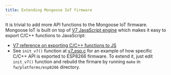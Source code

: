 ```yaml
---
title: Extending Mongoose IoT firmware
---
```


It is trivial to add more API functions to the Mongoose IoT firmware.  Mongoose IoT is
built on top of [V7 JavaScript engine](https://github.com/cesanta/v7/) which
makes it easy to export C/C++ functions to JavaScript:

- [V7 reference on exporting C/C++ functions to
  JS](https://docs.cesanta.com/v7/#_call_c_c_function_from_javascript)
- See `init_v7()` function at
  [v7_esp.c](https://github.com/cesanta/mongoose-iot/blob/master/fw/platforms/esp8266/user/v7_esp.c)
  for an example of how specific C/C++ API is exported to ESP8266 firmware. To
  extend it, just edit `init_v7()` function and rebuild the firmare by running
  `make` in `fw/platforms/esp8266` directory.
